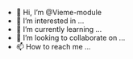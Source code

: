 - 👋 Hi, I’m @Vieme-module
- 👀 I’m interested in ...
- 🌱 I’m currently learning ...
- 💞️ I’m looking to collaborate on ...
- 📫 How to reach me ...

<!---
Vieme-module/Vieme-module is a ✨ special ✨ repository because its `README.md` (this file) appears on your GitHub profile.
You can click the Preview link to take a look at your changes.
--->
